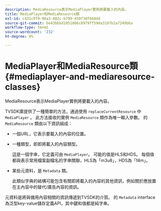 ```yaml
---
description: MediaResource表示MediaPlayer實例將要載入的內容。
title: MediaPlayer和MediaResource類
exl-id: c431c9f9-98a3-402c-b799-450f30f668dd
source-git-commit: be43bbbd1051886c8979ff590a3197b2a7249b6a
workflow-type: tm+mt
source-wordcount: '232'
ht-degree: 0%

---
```


# MediaPlayer和MediaResource類{#mediaplayer-and-mediaresource-classes}

MediaResource表示MediaPlayer實例將要載入的內容。

<!--<a id="section_B09A012C97454AF58CE2269B800D8027"></a>-->

TVSDK庫提供了一種簡單的方法，通過使用 `replaceCurrentResource` 中 `MediaPlayer` 。 此方法接收的實例 `MediaResource` 類作為唯一輸入參數。 的 `MediaResource` 類由以下資訊組成：

* 一個URL，它表示要載入的內容的位置。
* 一種類型，即即將載入的內容類型。

   這是一個字串，它定義可由 `MediaPlayer`。 可能的值是HLS和HDS。 每個值都與表示常用檔案副檔名的字串關聯，HLS為「m3u8」，HDS為「f4m」。
* 某些元資料，是 `Metadata` 類。

   此類似字典的結構可能包含有關即將載入的內容的其他資訊，例如關於應放置在主內容中的替代/廣告內容的資訊。

元資料是將與備用內容相關的資訊傳遞到TVSDK的介質。 的 `Metadata` interface為泛型key-value儲存定義API，其中鍵和值都是純字串。
